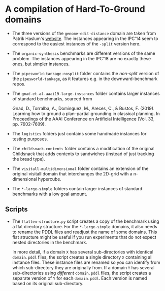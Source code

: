 
# A compilation of Hard-To-Ground domains

* The three versions of the `genome-edit-distance` domain are taken from Patrik Haslum's
[website](http://users.cecs.anu.edu.au/~patrik/#resources). The instances appearing in the IPC'14
seem to correspond to the easiest instances of the `-split` version here.

* The `organic-synthesis` benchmarks are different versions of the same problem. The instances
appearing in the IPC'18 are no exactly these ones, but simpler instances.

* The `pipesworld-tankage-nosplit` folder contains the *non-split* version of the
`pipesworld-tankage`, as it features e.g. in the downward-benchmark repos.

* The `gnad-et-al-aaai19-large-instances` folder contains larger instances of standard benchmarks,
sourced from

    Gnad, D., Torralba, A., Domínguez, M., Areces, C., & Bustos, F. (2019).
    Learning how to ground a plan–partial grounding in classical planning.
    In Proceedings of the AAAI Conference on Artificial Intelligence (Vol. 33, pp. 7602-7609).

* The `logistics` folders just contains some handmade instances for testing purposes.

* The `childsnack-contents` folder contains a modification of the original Childsnack that adds contents to sandwiches (instead of just tracking the bread type).

* The `visitall-multidimensional` folder contains an extension of the original visitall domain that interchanges the 2D-grid with a n-dimensional hypercube.

* The `*-large-simple` folders contain larger instances of standard benchmarks with a low goal amount.

## Scripts

* The `flatten-structure.py` script creates a copy of the benchmark using a flat
  directory structure. For the `*-large-simple` domains, it also needs to rename
  the PDDL files and readjust the name of some domains. This flat structure
  might be useful if you run experiments that do not expect nested directories
  in the benchmark.

  In more detail, if a domain `X` has several sub-directories with identical
  `domain.pddl` files, the script creates a single directory `X` containing all
  instance files. These instance files are renamed so you can identify from
  which sub-directory they are originally from. If a domain `Y` has several
  sub-directories using *different* `domain.pddl` files, the script creates a
  separate version of `Y` for each `domain.pddl`. Each version is named based on
  its original sub-directory.
